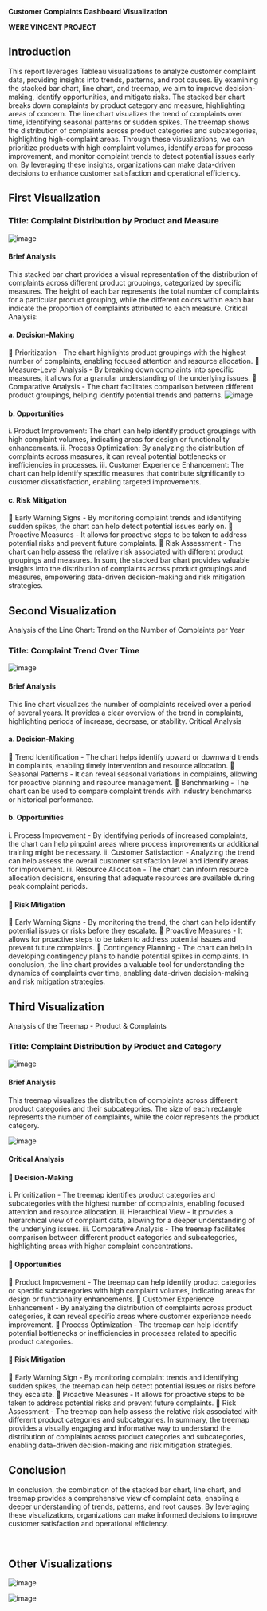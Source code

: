 **Customer Complaints Dashboard Visualization**


**WERE VINCENT PROJECT**


## Introduction

This report leverages Tableau visualizations to analyze customer complaint data, providing insights into trends, patterns, and root causes. By examining the stacked bar chart, line chart, and treemap, we aim to improve decision-making, identify opportunities, and mitigate risks. The stacked bar chart breaks down complaints by product category and measure, highlighting areas of concern. The line chart visualizes the trend of complaints over time, identifying seasonal patterns or sudden spikes. The treemap shows the distribution of complaints across product categories and subcategories, highlighting high-complaint areas.
Through these visualizations, we can prioritize products with high complaint volumes, identify areas for process improvement, and monitor complaint trends to detect potential issues early on. By leveraging these insights, organizations can make data-driven decisions to enhance customer satisfaction and operational efficiency.
## First Visualization
### Title: Complaint Distribution by Product and Measure 

![image](https://github.com/user-attachments/assets/6ab09779-d3d6-4c6e-bf86-16d488215ed5)

 #### Brief Analysis
This stacked bar chart provides a visual representation of the distribution of complaints across different product groupings, categorized by specific measures. The height of each bar represents the total number of complaints for a particular product grouping, while the different colors within each bar indicate the proportion of complaints attributed to each measure. 
Critical Analysis: 

#### a.	Decision-Making

	Prioritization - The chart highlights product groupings with the highest number of complaints, enabling focused attention and resource allocation. 
	Measure-Level Analysis - By breaking down complaints into specific measures, it allows for a granular understanding of the underlying issues. 
	Comparative Analysis - The chart facilitates comparison between different product groupings, helping identify potential trends and patterns. 
 ![image](https://github.com/user-attachments/assets/6d4911d0-f2e1-4184-a2f1-b77199b55f05)


#### b.	Opportunities
i.	Product Improvement: The chart can help identify product groupings with high complaint volumes, indicating areas for design or functionality enhancements. 
ii.	Process Optimization: By analyzing the distribution of complaints across measures, it can reveal potential bottlenecks or inefficiencies in processes. 
iii.	Customer Experience Enhancement: The chart can help identify specific measures that contribute significantly to customer dissatisfaction, enabling targeted improvements. 


#### c.	Risk Mitigation
	Early Warning Signs -  By monitoring complaint trends and identifying sudden spikes, the chart can help detect potential issues early on. 
	Proactive Measures - It allows for proactive steps to be taken to address potential risks and prevent future complaints. 
	Risk Assessment - The chart can help assess the relative risk associated with different product groupings and measures. 
In sum, the stacked bar chart provides valuable insights into the distribution of complaints across product groupings and measures, empowering data-driven decision-making and risk mitigation strategies.

## Second Visualization
Analysis of the Line Chart: Trend on the Number of Complaints per Year
### Title: Complaint Trend Over Time

 ![image](https://github.com/user-attachments/assets/f98a1c69-958f-485c-98ca-6089d2035ce6)


#### Brief Analysis
This line chart visualizes the number of complaints received over a period of several years. It provides a clear overview of the trend in complaints, highlighting periods of increase, decrease, or stability.
Critical Analysis
 

#### a.	Decision-Making
	Trend Identification - The chart helps identify upward or downward trends in complaints, enabling timely intervention and resource allocation.
	Seasonal Patterns - It can reveal seasonal variations in complaints, allowing for proactive planning and resource management.
	Benchmarking - The chart can be used to compare complaint trends with industry benchmarks or historical performance.


#### b.	Opportunities
i.	Process Improvement - By identifying periods of increased complaints, the chart can help pinpoint areas where process improvements or additional training might be necessary.
ii.	Customer Satisfaction - Analyzing the trend can help assess the overall customer satisfaction level and identify areas for improvement.
iii.	Resource Allocation - The chart can inform resource allocation decisions, ensuring that adequate resources are available during peak complaint periods.


#### 	Risk Mitigation
	Early Warning Signs - By monitoring the trend, the chart can help identify potential issues or risks before they escalate.
	Proactive Measures - It allows for proactive steps to be taken to address potential issues and prevent future complaints.
	Contingency Planning - The chart can help in developing contingency plans to handle potential spikes in complaints.
In conclusion, the line chart provides a valuable tool for understanding the dynamics of complaints over time, enabling data-driven decision-making and risk mitigation strategies.

## Third Visualization
Analysis of the Treemap - Product & Complaints

### Title: Complaint Distribution by Product and Category

 ![image](https://github.com/user-attachments/assets/f3696831-ad27-40eb-b589-9ccb00831738)


#### Brief Analysis
This treemap visualizes the distribution of complaints across different product categories and their subcategories. The size of each rectangle represents the number of complaints, while the color represents the product category.

 ![image](https://github.com/user-attachments/assets/d54aa696-f7af-452d-a037-e80ff984bc6e)


#### Critical Analysis

#### 	Decision-Making
i.	Prioritization - The treemap identifies product categories and subcategories with the highest number of complaints, enabling focused attention and resource allocation.
ii.	Hierarchical View - It provides a hierarchical view of complaint data, allowing for a deeper understanding of the underlying issues.
iii.	Comparative Analysis - The treemap facilitates comparison between different product categories and subcategories, highlighting areas with higher complaint concentrations.


#### 	Opportunities
	Product Improvement - The treemap can help identify product categories or specific subcategories with high complaint volumes, indicating areas for design or functionality enhancements.
	Customer Experience Enhancement - By analyzing the distribution of complaints across product categories, it can reveal specific areas where customer experience needs improvement.
	Process Optimization - The treemap can help identify potential bottlenecks or inefficiencies in processes related to specific product categories.


#### 	Risk Mitigation
	Early Warning Sign - By monitoring complaint trends and identifying sudden spikes, the treemap can help detect potential issues or risks before they escalate.
	Proactive Measures - It allows for proactive steps to be taken to address potential risks and prevent future complaints.
	Risk Assessment - The treemap can help assess the relative risk associated with different product categories and subcategories.
In summary, the treemap provides a visually engaging and informative way to understand the distribution of complaints across product categories and subcategories, enabling data-driven decision-making and risk mitigation strategies.
## Conclusion
In conclusion, the combination of the stacked bar chart, line chart, and treemap provides a comprehensive view of complaint data, enabling a deeper understanding of trends, patterns, and root causes. By leveraging these visualizations, organizations can make informed decisions to improve customer satisfaction and operational efficiency.


 
## Other Visualizations
 ![image](https://github.com/user-attachments/assets/78e314b9-3642-45da-9e8a-a9af74d2343c)


 ![image](https://github.com/user-attachments/assets/59c914cb-1398-477d-878b-a95a1ed26d03)





 

